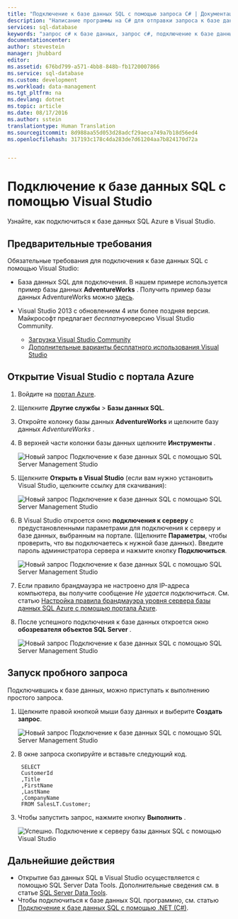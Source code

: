 ```yaml
---
title: "Подключение к базе данных SQL с помощью запроса C# | Документация Майкрософт"
description: "Написание программы на C# для отправки запроса к базе данных SQL и подключения к ней. Сведения об IP адресах, строках подключения, безопасном входе и бесплатной версии Visual Studio."
services: sql-database
keywords: "запрос c# к базе данных, запрос c#, подключение к базе данных, SQL C#"
documentationcenter: 
author: stevestein
manager: jhubbard
editor: 
ms.assetid: 676bd799-a571-4bb8-848b-fb1720007866
ms.service: sql-database
ms.custom: development
ms.workload: data-management
ms.tgt_pltfrm: na
ms.devlang: dotnet
ms.topic: article
ms.date: 08/17/2016
ms.author: sstein
translationtype: Human Translation
ms.sourcegitcommit: 8d988aa55d053d28adcf29aeca749a7b18d56ed4
ms.openlocfilehash: 317193c178c4da283de7d61204aa7b824170d72a


---
```

# <a name="connect-to-a-sql-database-with-visual-studio"></a>Подключение к базе данных SQL с помощью Visual Studio

Узнайте, как подключиться к базе данных SQL Azure в Visual Studio. 

## <a name="prerequisites"></a>Предварительные требования
Обязательные требования для подключения к базе данных SQL с помощью Visual Studio: 

* База данных SQL для подключения. В нашем примере используется пример базы данных **AdventureWorks** . Получить пример базы данных AdventureWorks можно [здесь](sql-database-get-started.md).
* Visual Studio 2013 с обновлением 4 или более поздняя версия. Майкрософт предлагает *бесплатную*версию Visual Studio Community.
  
  * [Загрузка Visual Studio Community](http://www.visualstudio.com/products/visual-studio-community-vs)
  * [Дополнительные варианты бесплатного использования Visual Studio](http://www.visualstudio.com/products/free-developer-offers-vs.aspx)

## <a name="open-visual-studio-from-the-azure-portal"></a>Открытие Visual Studio с портала Azure
1. Войдите на [портал Azure](https://portal.azure.com/).
2. Щелкните **Другие службы** > **Базы данных SQL**.
3. Откройте колонку базы данных **AdventureWorks** и щелкните базу данных *AdventureWorks* .
4. В верхней части колонки базы данных щелкните **Инструменты** .
   
    ![Новый запрос Подключение к базе данных SQL с помощью SQL Server Management Studio](./media/sql-database-connect-query/tools.png)
5. Щелкните **Открыть в Visual Studio** (если вам нужно установить Visual Studio, щелкните ссылку для скачивания):
   
    ![Новый запрос Подключение к базе данных SQL с помощью SQL Server Management Studio](./media/sql-database-connect-query/open-in-vs.png)
6. В Visual Studio откроется окно **подключения к серверу** с предустановленными параметрами для подключения к серверу и базе данных, выбранным на портале.  (Щелкните **Параметры**, чтобы проверить, что вы подключаетесь к нужной базе данных). Введите пароль администратора сервера и нажмите кнопку **Подключиться**.

    ![Новый запрос Подключение к базе данных SQL с помощью SQL Server Management Studio](./media/sql-database-connect-query/connect.png)


1. Если правило брандмауэра не настроено для IP-адреса компьютера, вы получите сообщение *Не удается подключиться*. См. статью [Настройка правила брандмауэра уровня сервера базы данных SQL Azure с помощью портала Azure](sql-database-configure-firewall-settings.md).
2. После успешного подключения к базе данных откроется окно **обозревателя объектов SQL Server** .
   
    ![Новый запрос Подключение к базе данных SQL с помощью SQL Server Management Studio](./media/sql-database-connect-query/sql-server-object-explorer.png)

## <a name="run-a-sample-query"></a>Запуск пробного запроса
Подключившись к базе данных, можно приступать к выполнению простого запроса.

1. Щелкните правой кнопкой мыши базу данных и выберите **Создать запрос**.
   
    ![Новый запрос Подключение к базе данных SQL с помощью SQL Server Management Studio](./media/sql-database-connect-query/new-query.png)
2. В окне запроса скопируйте и вставьте следующий код.
   
        SELECT
        CustomerId
        ,Title
        ,FirstName
        ,LastName
        ,CompanyName
        FROM SalesLT.Customer;
3. Чтобы запустить запрос, нажмите кнопку **Выполнить** .
   
    ![Успешно. Подключение к серверу базы данных SQL с помощью Visual Studio](./media/sql-database-connect-query/run-query.png)

## <a name="next-steps"></a>Дальнейшие действия
* Открытие баз данных SQL в Visual Studio осуществляется с помощью SQL Server Data Tools. Дополнительные сведения см. в статье [SQL Server Data Tools](https://msdn.microsoft.com/library/hh272686.aspx).
* Чтобы подключиться к базе данных SQL программно, см. статью [Подключение к базе данных SQL с помощью .NET (C#)](sql-database-develop-dotnet-simple.md).




<!--HONumber=Feb17_HO3-->


